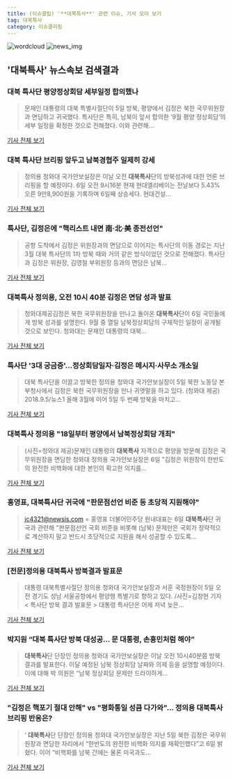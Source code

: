 ```yaml
---
title: (이슈클립) '**대북특사**' 관련 이슈, 기사 모아 보기
tag: 대북특사
category: 이슈클리핑
---
```

![wordcloud](https://s3.ap-northeast-2.amazonaws.com/lyrics101-wordcloud/2018-09-06-1536200250.png)
![news_img](https://user-images.githubusercontent.com/42597476/44507050-1206f400-a6e4-11e8-8d98-7ffbfebb353f.png)
## **'**대북특사**'** 뉴스속보 검색결과
### 대북 특사단 평양정상회담 세부일정 합의했나

>문재인 대통령의 대북 특별사절단이 5일 방북, 평양에서 김정은 북한 국무위원장과 면담하고 귀국했다. 특사단은 특히, 남북이 앞서 합의한 ‘9월 평양 정상회담’의 세부 일정을 확정한 것으로 전해졌다. 이와 관련해...

<a href="http://www.segye.com/content/html/2018/09/06/20180906000021.html?OutUrl=naver" target="_blank">기사 전체 보기</a>

### 대북 특사단 브리핑 앞두고 남북경협주 일제히 강세

>정의용 청와대 국가안보실장은 이날 오전 **대북특사**단의 방북성과에 대한 언론 브리핑을 할 예정이다. 6일 오전 9시16분 현재 현대엘리베이는 전날보다 5.43% 오른 9만8,900원을 기록하며 6일째 상승세다. 현대건설...

<a href="http://www.sedaily.com/NewsView/1S4J4ED2NG" target="_blank">기사 전체 보기</a>

### 특사단, 김정은에 "핵리스트 내면 南·北·美 종전선언"

>공항 도착에서 김정은 위원장과의 면담으로 이어지는 특사단의 이동 경로는 지난 3월 대북 특사단의 1차 방북 때와 거의 같은 방식이었던 것으로 전해졌다. 특사단과 김정은 위원장, 김영철 부위원장 등과의 면담은 남북...

<a href="http://news.chosun.com/site/data/html_dir/2018/09/06/2018090600274.html?utm_source=naver&utm_medium=original&utm_campaign=news" target="_blank">기사 전체 보기</a>

### **대북특사** 정의용, 오전 10시 40분 김정은 면담 성과 발표

>청와대제공김정은 북한 국무위원장을 만나고 돌아온 **대북특사**단이 6일 국민들에게 방북 성과를 설명한다. 9월 중 열릴 남북정상회담의 구체적인 일정이 공개될 것으로 보인다. 청와대는 문재인 대통령의 대북...

<a href="http://www.seoul.co.kr/news/newsView.php?id=20180906500013&wlog_tag3=naver" target="_blank">기사 전체 보기</a>

### 특사단 '3대 궁금증'…정상회담일자·김정은 메시지·사무소 개소일

>대북 특사단을 이끌고 방북한 정의용 청와대 국가안보실장이 5일 북한 노동당 본부청사에서 김정은 북한 국무위원장을 만나 귀엣말을 하고 있다. (청와대 제공) 2018.9.5/뉴스1 올해 3월에 이어 5일 두 번째 방북을 마치고...

<a href="http://news1.kr/articles/?3418712" target="_blank">기사 전체 보기</a>

### **대북특사** 정의용 "18일부터 평양에서 남북정상회담 개최"

>(사진=청와대 제공)문재인 대통령의 **대북특사** 자격으로 평양을 방문해 김정은 국무위원장을 면담한 청와대 정의용 국가안보실장은 6일 "김정은 위원장이 한반도의 완전한 비핵화에 대한 본인의 확고한 의지를...

<a href="http://www.nocutnews.co.kr/news/5027545" target="_blank">기사 전체 보기</a>

### 홍영표, **대북특사**단 귀국에 "판문점선언 비준 등 초당적 지원해야"

>jc4321@newsis.com = 홍영표 더불어민주당 원내대표는 6일 **대북특사**단 귀국과 관련해 "판문점선언 국회 비준을 비롯해 (남북) 문제만은 국회가 정략적으로 계산하지 말고 반드시 초당적으로 지원을 해서 성공할 수 있도록...

<a href="http://www.newsis.com/view/?id=NISX20180906_0000410991&cID=10301&pID=10300" target="_blank">기사 전체 보기</a>

### [전문]정의용 **대북특사** 방북결과 발표문

>대통령 대북특별사절단 정의용 청와대 국가안보실장과 서훈 국정원장이 5일 오전 경기도 성남 서울공항에서 평양행 특별기로 향하고 있다. /사진=김창현 기자 < 특사단 방북 결과 발표문 > 대통령 특사단은 어제 저녁 늦은...

<a href="http://news.mt.co.kr/mtview.php?no=2018090610187662193" target="_blank">기사 전체 보기</a>

### 박지원 “대북 특사단 방북 대성공… 문 대통령, 손흥민처럼 해야”

>**대북특사**단 단장인 정의용 청와대 국가안보실장은 이날 오전 10시40분쯤 방북 결과를 발표한다. 이달 예정된 남북 정상회담 날짜와 의제 등을 설명할 예정이다. 이에 대해 박 의원은 “남북 정상회담 문제만 드라이하게...

<a href="http://news.kmib.co.kr/article/view.asp?arcid=0012661681&code=61111111&cp=nv" target="_blank">기사 전체 보기</a>

### "김정은 핵포기 절대 안해" vs "평화통일 성큼 다가와"... 정의용 **대북특사** 브리핑 반응은?

>‘ **대북특사**단 단장인 정의용 청와대 국가안보실장은 지난 5일 북한 김정은 국무위원장과 면담한 자리에서 “한반도의 완전한 비핵화 의지를 재확인했다”고 6일 밝혔다. 이어 “비핵화를 남북 간에는 물론 미국과도...

<a href="http://www.g-enews.com/ko-kr/news/article/news_all/201809061110492214e4869c120_1/article.html" target="_blank">기사 전체 보기</a>


